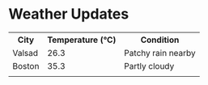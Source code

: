# Weather Updates

<!-- WEATHER-UPDATE-START -->
<table><tr><th>City</th><th>Temperature (°C)</th><th>Condition</th></tr><tr><td>Valsad</td><td>26.3</td><td>Patchy rain nearby</td></tr><tr><td>Boston</td><td>35.3</td><td>Partly cloudy</td></tr><tr><td></td><td></td><td></td></tr></table>
<!-- WEATHER-UPDATE-END -->
